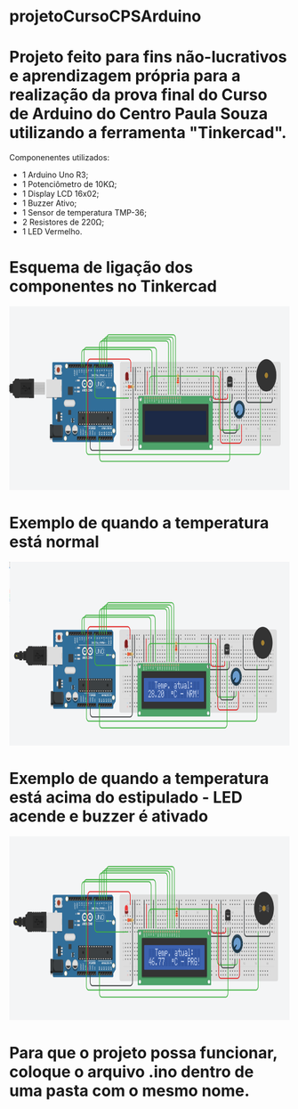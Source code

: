 # projetoCursoCPSArduino

# Projeto feito para fins não-lucrativos e aprendizagem própria para a realização da prova final do Curso de Arduino do Centro Paula Souza utilizando a ferramenta "Tinkercad".

Componenentes utilizados:

- 1 Arduino Uno R3;
- 1 Potenciômetro de 10KΩ;
- 1 Display LCD 16x02;
- 1 Buzzer Ativo;
- 1 Sensor de temperatura TMP-36;
- 2 Resistores de 220Ω;
- 1 LED Vermelho.

# Esquema de ligação dos componentes no Tinkercad

<img src="tinker.png" width="700" height="330"> 

# Exemplo de quando a temperatura está normal

<img src="img.png" width="700" height="330"> 

# Exemplo de quando a temperatura está acima do estipulado - LED acende e buzzer é ativado

<img src="img_.png" width="700" height="330"> 

# Para que o projeto possa funcionar, coloque o arquivo .ino dentro de uma pasta com o mesmo nome.
